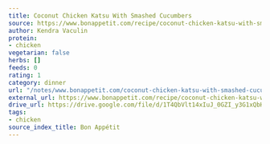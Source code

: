```yaml
---
title: Coconut Chicken Katsu With Smashed Cucumbers
source: https://www.bonappetit.com/recipe/coconut-chicken-katsu-with-smashed-cucumbers
author: Kendra Vaculin
protein:
- chicken
vegetarian: false
herbs: []
feeds: 0
rating: 1
category: dinner
url: "/notes/www.bonappetit.com/coconut-chicken-katsu-with-smashed-cucumbers.html"
external_url: https://www.bonappetit.com/recipe/coconut-chicken-katsu-with-smashed-cucumbers
drive_url: https://drive.google.com/file/d/1T4QbVlt14xIuJ_0GZI_y3G1xQbHL1K42/view?usp=sharing
tags:
- chicken
source_index_title: Bon Appétit
---
```



